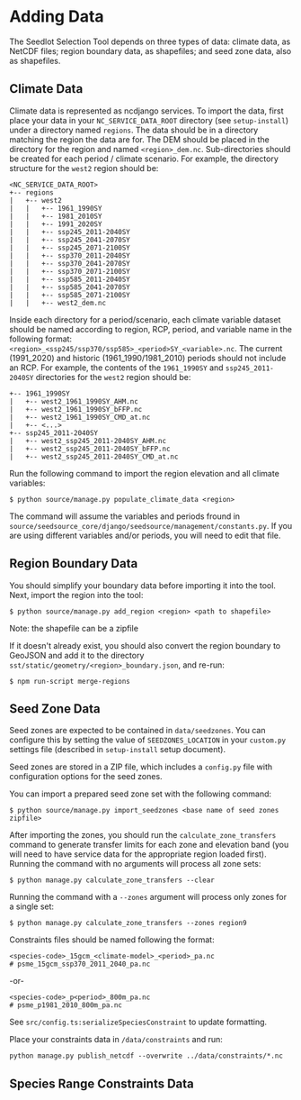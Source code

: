 # Adding Data

The Seedlot Selection Tool depends on three types of data: climate data,
as NetCDF files; region boundary data, as shapefiles; and seed zone
data, also as shapefiles.

## Climate Data

Climate data is represented as ncdjango services. To import the data,
first place your data in your `NC_SERVICE_DATA_ROOT` directory (see
`setup-install`) under a directory named `regions`. The data should be
in a directory matching the region the data are for. The DEM should be
placed in the directory for the region and named `<region>_dem.nc`.
Sub-directories should be created for each period / climate scenario. For
example, the directory structure for the `west2` region should be:

``` text
<NC_SERVICE_DATA_ROOT>
+-- regions
|   +-- west2
|   |   +-- 1961_1990SY
|   |   +-- 1981_2010SY
|   |   +-- 1991_2020SY
|   |   +-- ssp245_2011-2040SY
|   |   +-- ssp245_2041-2070SY
|   |   +-- ssp245_2071-2100SY
|   |   +-- ssp370_2011-2040SY
|   |   +-- ssp370_2041-2070SY
|   |   +-- ssp370_2071-2100SY
|   |   +-- ssp585_2011-2040SY
|   |   +-- ssp585_2041-2070SY
|   |   +-- ssp585_2071-2100SY
|   |   +-- west2_dem.nc
```

Inside each directory for a period/scenario, each climate variable dataset
should be named according to region, RCP, period, and variable name in the
following format: `<region>_<ssp245/ssp370/ssp585>_<period>SY_<variable>.nc`. The
current (1991_2020) and historic (1961_1990/1981_2010) periods should not include an
RCP. For example, the contents of the `1961_1990SY` and `ssp245_2011-2040SY`
directories for the `west2` region should be:

``` text
+-- 1961_1990SY
|   +-- west2_1961_1990SY_AHM.nc
|   +-- west2_1961_1990SY_bFFP.nc
|   +-- west2_1961_1990SY_CMD_at.nc
|   +-- <...>
+-- ssp245_2011-2040SY
|   +-- west2_ssp245_2011-2040SY_AHM.nc
|   +-- west2_ssp245_2011-2040SY_bFFP.nc
|   +-- west2_ssp245_2011-2040SY_CMD_at.nc
```

Run the following command to import the region elevation and all climate
variables:

``` text
$ python source/manage.py populate_climate_data <region>
```

The command will assume the variables and periods fround in
`source/seedsource_core/django/seedsource/management/constants.py`.
If you are using different variables and/or periods, you will need to edit that file.

## Region Boundary Data

You should simplify your boundary data before importing it into the
tool. Next, import the region into the tool:

``` text
$ python source/manage.py add_region <region> <path to shapefile>
```
Note: the shapefile can be a zipfile

If it doesn't already exist, you should also convert the region boundary to GeoJSON and add it to the
directory `sst/static/geometry/<region>_boundary.json`, and re-run:

``` text
$ npm run-script merge-regions
```

## Seed Zone Data

Seed zones are expected to be contained in `data/seedzones`. You can
configure this by setting the value of `SEEDZONES_LOCATION` in your
`custom.py` settings file (described in `setup-install` setup document).

Seed zones are stored in a ZIP file, which includes a `config.py` file
with configuration options for the seed zones.

You can import a prepared seed zone set with the following command:

``` text
$ python source/manage.py import_seedzones <base name of seed zones zipfile>
```

After importing the zones, you should run the `calculate_zone_transfers`
command to generate transfer limits for each zone and elevation band
(you will need to have service data for the appropriate region loaded
first). Running the command with no arguments will process all zone
sets:

``` text
$ python manage.py calculate_zone_transfers --clear
```

Running the command with a `--zones` argument will process only zones for
a single set:

``` text
$ python manage.py calculate_zone_transfers --zones region9
```

Constraints files should be named following the format:
```text
<species-code>_15gcm_<climate-model>_<period>_pa.nc
# psme_15gcm_ssp370_2011_2040_pa.nc
```
-or-
```text
<species-code>_p<period>_800m_pa.nc
# psme_p1981_2010_800m_pa.nc
```
See `src/config.ts:serializeSpeciesConstraint` to update formatting.

Place your constraints data in `/data/constraints` and run:

```text
python manage.py publish_netcdf --overwrite ../data/constraints/*.nc
```
## Species Range Constraints Data